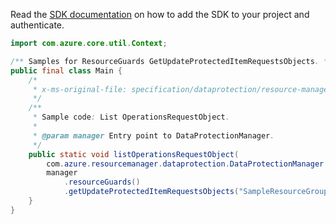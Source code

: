 Read the [SDK documentation](https://github.com/Azure/azure-sdk-for-java/blob/azure-resourcemanager-dataprotection_1.0.0-beta.1/sdk/dataprotection/azure-resourcemanager-dataprotection/README.md) on how to add the SDK to your project and authenticate.

```java
import com.azure.core.util.Context;

/** Samples for ResourceGuards GetUpdateProtectedItemRequestsObjects. */
public final class Main {
    /*
     * x-ms-original-file: specification/dataprotection/resource-manager/Microsoft.DataProtection/stable/2021-07-01/examples/ResourceGuardCRUD/ListUpdateProtectedItemRequests.json
     */
    /**
     * Sample code: List OperationsRequestObject.
     *
     * @param manager Entry point to DataProtectionManager.
     */
    public static void listOperationsRequestObject(
        com.azure.resourcemanager.dataprotection.DataProtectionManager manager) {
        manager
            .resourceGuards()
            .getUpdateProtectedItemRequestsObjects("SampleResourceGroup", "swaggerExample", Context.NONE);
    }
}
```
